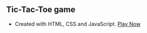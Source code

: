 ## Tic-Tac-Toe game
- Created with HTML, CSS and JavaScript. [Play Now](https://programminghovo.github.io/tic-tac-toe-game/)
